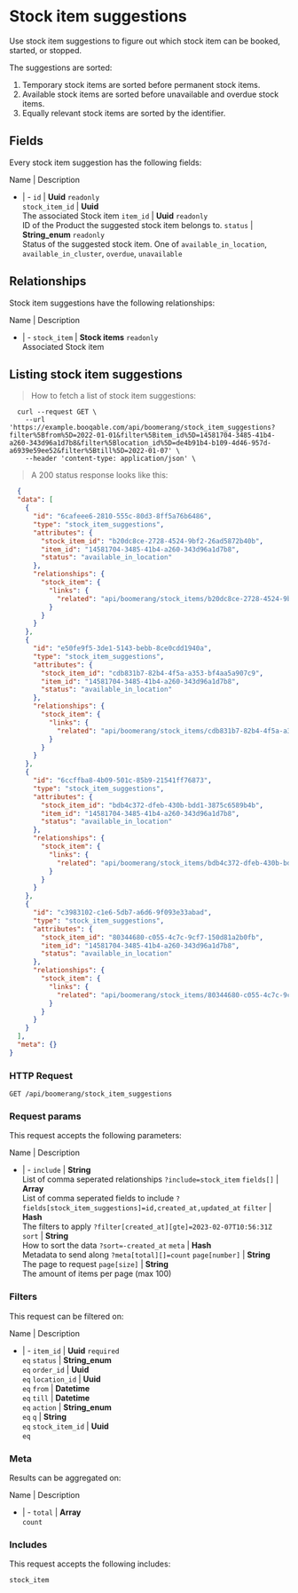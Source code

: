 # Stock item suggestions

Use stock item suggestions to figure out which stock item can be booked,
started, or stopped.

The suggestions are sorted:
  1. Temporary stock items are sorted before permanent stock items.
  2. Available stock items are sorted before unavailable and overdue stock items.
  3. Equally relevant stock items are sorted by the identifier.

## Fields
Every stock item suggestion has the following fields:

Name | Description
- | -
`id` | **Uuid** `readonly`<br>
`stock_item_id` | **Uuid** <br>The associated Stock item
`item_id` | **Uuid** `readonly`<br>ID of the Product the suggested stock item belongs to.
`status` | **String_enum** `readonly`<br>Status of the suggested stock item. One of `available_in_location`, `available_in_cluster`, `overdue`, `unavailable` 


## Relationships
Stock item suggestions have the following relationships:

Name | Description
- | -
`stock_item` | **Stock items** `readonly`<br>Associated Stock item


## Listing stock item suggestions



> How to fetch a list of stock item suggestions:

```shell
  curl --request GET \
    --url 'https://example.booqable.com/api/boomerang/stock_item_suggestions?filter%5Bfrom%5D=2022-01-01&filter%5Bitem_id%5D=14581704-3485-41b4-a260-343d96a1d7b8&filter%5Blocation_id%5D=de4b91b4-b109-4d46-957d-a6939e59ee52&filter%5Btill%5D=2022-01-07' \
    --header 'content-type: application/json' \
```

> A 200 status response looks like this:

```json
  {
  "data": [
    {
      "id": "6cafeee6-2810-555c-80d3-8ff5a76b6486",
      "type": "stock_item_suggestions",
      "attributes": {
        "stock_item_id": "b20dc8ce-2728-4524-9bf2-26ad5872b40b",
        "item_id": "14581704-3485-41b4-a260-343d96a1d7b8",
        "status": "available_in_location"
      },
      "relationships": {
        "stock_item": {
          "links": {
            "related": "api/boomerang/stock_items/b20dc8ce-2728-4524-9bf2-26ad5872b40b"
          }
        }
      }
    },
    {
      "id": "e50fe9f5-3de1-5143-bebb-8ce0cdd1940a",
      "type": "stock_item_suggestions",
      "attributes": {
        "stock_item_id": "cdb831b7-82b4-4f5a-a353-bf4aa5a907c9",
        "item_id": "14581704-3485-41b4-a260-343d96a1d7b8",
        "status": "available_in_location"
      },
      "relationships": {
        "stock_item": {
          "links": {
            "related": "api/boomerang/stock_items/cdb831b7-82b4-4f5a-a353-bf4aa5a907c9"
          }
        }
      }
    },
    {
      "id": "6ccffba8-4b09-501c-85b9-21541ff76873",
      "type": "stock_item_suggestions",
      "attributes": {
        "stock_item_id": "bdb4c372-dfeb-430b-bdd1-3875c6589b4b",
        "item_id": "14581704-3485-41b4-a260-343d96a1d7b8",
        "status": "available_in_location"
      },
      "relationships": {
        "stock_item": {
          "links": {
            "related": "api/boomerang/stock_items/bdb4c372-dfeb-430b-bdd1-3875c6589b4b"
          }
        }
      }
    },
    {
      "id": "c3983102-c1e6-5db7-a6d6-9f093e33abad",
      "type": "stock_item_suggestions",
      "attributes": {
        "stock_item_id": "80344680-c055-4c7c-9cf7-150d81a2b0fb",
        "item_id": "14581704-3485-41b4-a260-343d96a1d7b8",
        "status": "available_in_location"
      },
      "relationships": {
        "stock_item": {
          "links": {
            "related": "api/boomerang/stock_items/80344680-c055-4c7c-9cf7-150d81a2b0fb"
          }
        }
      }
    }
  ],
  "meta": {}
}
```

### HTTP Request

`GET /api/boomerang/stock_item_suggestions`

### Request params

This request accepts the following parameters:

Name | Description
- | -
`include` | **String** <br>List of comma seperated relationships `?include=stock_item`
`fields[]` | **Array** <br>List of comma seperated fields to include `?fields[stock_item_suggestions]=id,created_at,updated_at`
`filter` | **Hash** <br>The filters to apply `?filter[created_at][gte]=2023-02-07T10:56:31Z`
`sort` | **String** <br>How to sort the data `?sort=-created_at`
`meta` | **Hash** <br>Metadata to send along `?meta[total][]=count`
`page[number]` | **String** <br>The page to request
`page[size]` | **String** <br>The amount of items per page (max 100)


### Filters

This request can be filtered on:

Name | Description
- | -
`item_id` | **Uuid** `required`<br>`eq`
`status` | **String_enum** <br>`eq`
`order_id` | **Uuid** <br>`eq`
`location_id` | **Uuid** <br>`eq`
`from` | **Datetime** <br>`eq`
`till` | **Datetime** <br>`eq`
`action` | **String_enum** <br>`eq`
`q` | **String** <br>`eq`
`stock_item_id` | **Uuid** <br>`eq`


### Meta

Results can be aggregated on:

Name | Description
- | -
`total` | **Array** <br>`count`


### Includes

This request accepts the following includes:

`stock_item`





